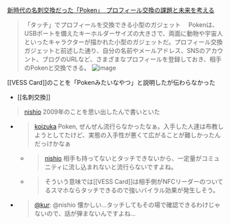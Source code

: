
[新時代の名刺交換だった「Poken」　プロフィール交換の課題と未来を考える](https://www.itmedia.co.jp/news/articles/2112/28/news103.html)
> 「タッチ」でプロフィールを交換できる小型のガジェット
>  　Pokenは、USBポートを備えたキーホルダーサイズの大きさで、両面に動物や宇宙人といったキャラクターが描かれた小型のガジェットだ。プロフィール交換ガジェットと前述した通り、自分の名前やメールアドレス、SNSのアカウント、ブログのURLなど、さまざまなプロフィールを登録しておき、相手のPokenと交換できる。
> ![image](https://gyazo.com/f7fd4b22c0bcc180ec648c339bc25dd8/thumb/1000)

[[VESS Card]]のことを「Pokenみたいなやつ」と説明したが伝わらなかった
- [[名刺交換]]

> [nishio](https://twitter.com/nishio/status/1648723072831336448) 2009年のことを思い出したんで書いといた
- > [koizuka](https://twitter.com/koizuka/status/1648724728155353089) Poken, ぜんぜん流行らなかったなぁ。入手した人達は布教しようとしてたけど、実態の入手性が悪くて広がることが難しかったんだっけかなぁ
    - > [nishio](https://twitter.com/nishio/status/1648726043178708992) 相手も持ってないとタッチできないから、一定量がコミュニティに流し込まれないと流行らないですよね。
    - >  そういう意味では[[VESS Card]]は相手側がNFCリーダーのついてるスマホならタッチできるので強いバイラル効果が発生しそう。
- > [@kur](https://twitter.com/kur/status/1648846610229792768?s=20): @nishio 懐かしい…タッチしてもその場で確認できるわけじゃないので、話が弾まないんですよね…

